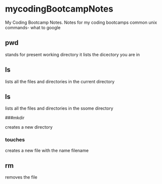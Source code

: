 # mycodingBootcampNotes
My Coding Bootcamp Notes. Notes for my coding bootcamps 
common unix commands- what to google 
## pwd 
stands for present working directory it lists the dicectory you are in 

## ls 

lists all the files and directories in the current directory 

## ls <some direectory>

lists all the files and directories in the ssome directory 

###mkdir 

creates a new directory

### touches <filename>

creates a new file with the name filename 

## rm 

removes the file 